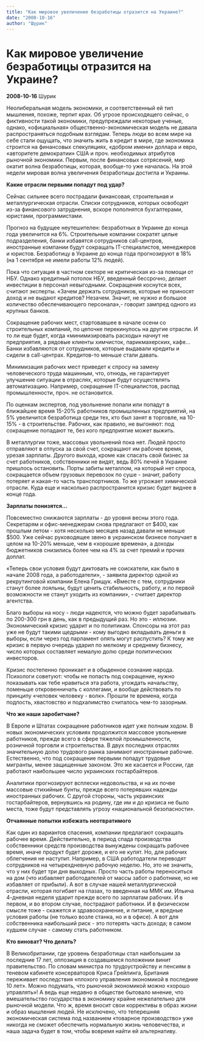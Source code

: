```yaml
---
title: "Как мировое увеличение безработицы отразится на Украине?"
date: "2008-10-16"
author: "Шурик"
---
```


# Как мировое увеличение безработицы отразится на Украине?

**2008-10-16** Шурик

Неолиберальная модель экономики, и соответственный ей тип мышления, похоже, терпит крах. Об угрозе происходящего сейчас, о фиктивности такой экономики, предупреждали некоторые ученые, однако, «официальная» общественно-экономическая модель не давала распространяться подобным взглядам. Теперь люди во всем мире на себе стали ощущать, что значить жить в кредит в мире, где экономика строится на финансовых спекуляциях, «добром имени» доллара и евро, «авторитете демократии» США и проч. необходимых атрибутов рыночной экономики. Первым, после финансовых сотрясений, мир окатит волна безработицы, которая, вообще-то уже началась. На этой недели мировая волна увеличения безработицы достигла и Украины.

**Какие отрасли первыми попадут под удар?**

Сейчас сильнее всего пострадали финансовая, строительная и металлургическая отрасли. Списки сотрудников, которых освободят из-за финансового затруднения, вскоре пополнятся бухгалтерами, юристами, программистами.

Прогноз на будущее неутешителен: безработных в Украине до конца года увеличится на 6%. Строительные компании сократят целые подразделения, банки избавятся сотрудников call-центров, иностранные компании будут сокращать IT-специалистов, менеджеров и юристов. Безработицу в Украине до конца года прогнозируют в 18% (на 1 сентября не имели работы 12% людей).

Пока что ситуация в частном секторе не критическая из-за помощи от НБУ. Однако кредитный потолок НБУ, введенный бессрочно, делает инвестиции в персонал невыгодными. Сокращения коснутся всех, считают эксперты. «Зачем держать сотрудников, которые не приносят доход и не выдают кредитов? Незачем. Значит, не нужно и большое количество обеспечивающего персонала»,- говорит зампред одного из крупных банков.

Сокращение рабочих мест, стартовавшее в начале осени со строительных компаний, по цепочке перекинулось на другие отрасли. И то ли еще будет, когда «минимизировать расходы» начнут не предприятия, а рядовые клиенты химчисток, парикмахерских, кафе... Банки избавляются от сотрудников, которые выдавали кредиты и сидели в call-центрах. Кредитов-то меньше стали давать.

Минимизация рабочих мест приведет к спросу на замену человеческого труда машинным, что, отнюдь, не гарантирует улучшение ситуации в отраслях, которые будут осуществлять автоматизацию. Например, сокращение IT-специалистов, распад промышленности, проч. не остановится.

По оценкам экспертов, под увольнение попали или попадут в ближайшее время 15-20% работников промышленных предприятий, на 5% увеличится безработица среди тех, кто был занят в торговле, на 10-15% - в строительстве. Рабочих, как правило, не выгоняют: под сокращение попадают те, без кого предприятие может выжить.

В металлургии тоже, массовых увольнений пока нет. Людей просто отправляют в отпуска за свой счет, сокращают им рабочее время, урезая зарплаты. Другого выхода, кроме как спасать свой бизнес за счет работников, собственники не видят, ведь 80% печей в Украине пришлось остановить. Порты забиты металлом, на который нет спроса, сокращается объем грузовых перевозок по суше - значит, работу потеряет и какая-то часть транспортников. То же угрожает химической отрасли. Куда еще и насколько распространится кризис будет виднее в конце года.

**Зарплаты понизятся...**

Повсеместно снижаются зарплаты - до уровня весны этого года. Секретарям и офис-менеджерам снова предлагают от $400, как прошлым летом - хотя несколько месяцев назад давали не меньше $500. Уже сейчас руководящее звено в украинском бизнесе получает в целом на 10-20% меньше, чем в «хорошие времена», а доходы бюджетников снизились более чем на 4% за счет премий и прочих доплат.

«Теперь свои условия будут диктовать не соискатели, как было в начале 2008 года, а работодатели», - заявила директор одной из рекрутинговой компании Елена Грищук. «Вместе с тем, сотрудники станут более лояльны, будут ценить стабильность, работу, и по первой возможности не станут уходить из компании», - считает директор агентства.

Благо выборы на носу - люди надеются, что можно будет зарабатывать по 200-300 грн в день, как в предыдущий раз. Но это - иллюзии. Экономический кризис ударит и по политикам. Спонсоры на этот раз уже не будут такими щедрыми - кому выгодно вкладывать деньги в выборы, если через год парламент опять могут распустить? К тому же кризис в первую очередь ударил по мелкому и среднему бизнесу, число которых составляет немалую долю среди политических инвесторов.

Кризис постепенно проникает и в обыденное сознание народа. Психологи советуют: чтобы не попасть под сокращение, нужно показывать как тебе нравиться эта работа, угождать начальству, поменьше откровенничать с коллегами, и вообще действовать по принципу «человек человеку - волк». Прошли те времена, когда подлость, хвастовство и подхалимство считалось чем-то зазорным.

**Что же наши заробитчане?**

В Европе и Штатах сокращение работников идет уже полным ходом. В новых экономических условиях продолжится массовое увольнение работников, прежде всего в сфере тяжелой промышленности, розничной торговли и строительства. В двух последних отраслях значительную долю трудового рынка занимают иностранные рабочие. Естественно, что под сокращение первыми попадут трудовые мигранты, менее защищенные законом. Это же касается и России, где работают наибольшее число украинских гостарбайтеров.

Аналитики прогнозируют всплески недовольства, и на их почве массовые стихийные бунты, прежде всего потерявших надежды иностранных рабочих. С другой стороны, часть украинских гостарбайтеров, вернувшись на родину, где им и до кризиса не было места, тоже будут представлять угрозу «национальной безопасности».

**Отчаянные попытки избежать неотвратимого**

Как один из вариантов спасения, компании предлагают сокращать рабочее время. Действительно, в период спада производства собственники средств производства вынуждены сокращать рабочее время, иначе продукт будет дороже, и его не купят. Но, для рабочих облегчения не наступит. Например, в США работодатели переводят сотрудников на четырехдневную рабочую неделю. Но, это не значить, что у них будет три дня выходных. Просто часть работы переноситься на дом (что избавляет работодателей от массы забот о работнике, но не избавляет от прибыли). А вот в случае нашей металлургической отрасли, которая погибает на глазах, то введенная на ММК им. Ильича 4-дневная неделя ударит прежде всего по зарплатам рабочих. И в первом, и во втором случае, пострадают работники. И в физическом смысле тоже - скажется и здравоохранение, и питание, и вредные условия работы (не только возле станка, но и в офисе). А вот для собственника наибольший риск - это потерять часть дохода; в самом худшем случае - самому стать работником.

**Кто виноват? Что делать?**

В Великобритании, где уровень безработицы стал наибольшим за последние 17 лет, оппозиция в создавшемся положении винит правительство. По словам министра по трудоустройству и пенсиям в теневом кабинете консерваторов Криса Грейлинга, Британия переживает последствия «плохого управления экономикой в последние 10 лет». Можно подумать, что рыночной экономикой можно «хорошо управлять»! А ведь еще недавно в обществе бытовало мнение, что вмешательство государства в экономику крайне нежелательно для рыночной модели. Что ж, время вносит свои коррективы в образ жизни и образ мышления людей. Не исключено, что теперешняя экономическая система под названием «товарное производство» уже никогда не сможет обеспечить нормальную жизнь человечества, и наша задача будет в том, чтобы вовремя найти ей альтернативу.